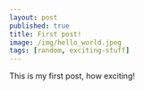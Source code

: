 ```yaml
---
layout: post
published: true
title: First post!
image: /img/hello_world.jpeg
tags: [random, exciting-stuff]
---
```


This is my first post, how exciting!

